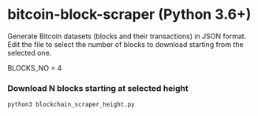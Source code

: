 # bitcoin-block-scraper (Python 3.6+)
Generate Bitcoin datasets (blocks and their transactions) in JSON format. 
Edit the file to select the number of blocks to download starting from the selected one.

BLOCKS_NO = 4

### Download N blocks starting at selected height
```bash
python3 blockchain_scraper_height.py
```
